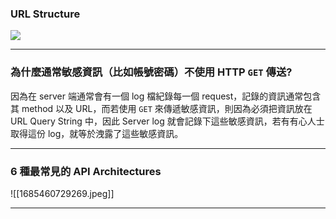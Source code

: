 ### URL Structure

![](<https://raw.githubusercontent.com/Jamison-Chen/KM-software/master/img/url-structure-url-path.png>)

---

### 為什麼通常敏感資訊（比如帳號密碼）不使用 HTTP `GET` 傳送?

因為在 server 端通常會有一個 log 檔紀錄每一個 request，記錄的資訊通常包含其 method 以及 URL，而若使用 `GET` 來傳遞敏感資訊，則因為必須把資訊放在 URL Query String 中，因此 Server log 就會記錄下這些敏感資訊，若有有心人士取得這份 log，就等於洩露了這些敏感資訊。

---

### 6 種最常見的 API Architectures

![[1685460729269.jpeg]]

---